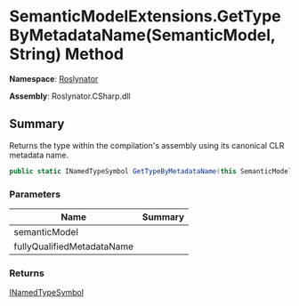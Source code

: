 # SemanticModelExtensions\.GetTypeByMetadataName\(SemanticModel, String\) Method

**Namespace**: [Roslynator](../../README.md)

**Assembly**: Roslynator\.CSharp\.dll

## Summary

Returns the type within the compilation's assembly using its canonical CLR metadata name\.

```csharp
public static INamedTypeSymbol GetTypeByMetadataName(this SemanticModel semanticModel, string fullyQualifiedMetadataName)
```

### Parameters

| Name | Summary |
| ---- | ------- |
| semanticModel | |
| fullyQualifiedMetadataName | |

### Returns

[INamedTypeSymbol](https://docs.microsoft.com/en-us/dotnet/api/microsoft.codeanalysis.inamedtypesymbol)

